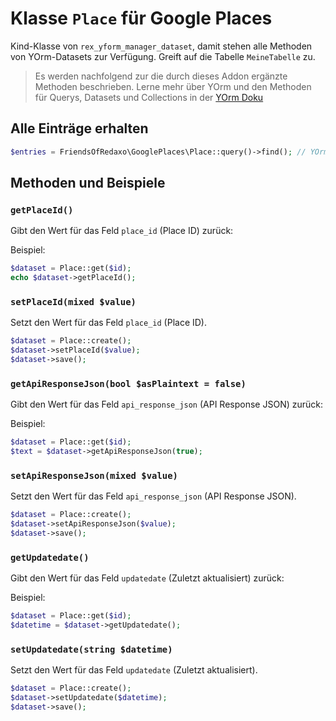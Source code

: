 # Klasse `Place` für Google Places

Kind-Klasse von `rex_yform_manager_dataset`, damit stehen alle Methoden von YOrm-Datasets zur Verfügung. Greift auf die Tabelle `MeineTabelle` zu.

> Es werden nachfolgend zur die durch dieses Addon ergänzte Methoden beschrieben. Lerne mehr über YOrm und den Methoden für Querys, Datasets und Collections in der [YOrm Doku](https://github.com/yakamara/yform/blob/master/docs/04_yorm.md)

## Alle Einträge erhalten

```php
$entries = FriendsOfRedaxo\GooglePlaces\Place::query()->find(); // YOrm-Standard-Methode zum Finden von Einträgen, lässt sich mit where(), Limit(), etc. einschränken und Filtern.
```

## Methoden und Beispiele

### `getPlaceId()`

Gibt den Wert für das Feld `place_id` (Place ID) zurück:

Beispiel:

```php
$dataset = Place::get($id);
echo $dataset->getPlaceId();
```

### `setPlaceId(mixed $value)`

Setzt den Wert für das Feld `place_id` (Place ID).

```php
$dataset = Place::create();
$dataset->setPlaceId($value);
$dataset->save();
```

### `getApiResponseJson(bool $asPlaintext = false)`

Gibt den Wert für das Feld `api_response_json` (API Response JSON) zurück:

Beispiel:

```php
$dataset = Place::get($id);
$text = $dataset->getApiResponseJson(true);
```

### `setApiResponseJson(mixed $value)`

Setzt den Wert für das Feld `api_response_json` (API Response JSON).

```php
$dataset = Place::create();
$dataset->setApiResponseJson($value);
$dataset->save();
```

### `getUpdatedate()`

Gibt den Wert für das Feld `updatedate` (Zuletzt aktualisiert) zurück:

Beispiel:

```php
$dataset = Place::get($id);
$datetime = $dataset->getUpdatedate();
```

### `setUpdatedate(string $datetime)`

Setzt den Wert für das Feld `updatedate` (Zuletzt aktualisiert).

```php
$dataset = Place::create();
$dataset->setUpdatedate($datetime);
$dataset->save();
```
